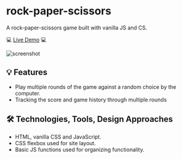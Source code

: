# rock-paper-scissors
A rock-paper-scissors game built with vanilla JS and CS.

💻 [Live Demo](https://perugi.github.io/rock-paper-scissors/) 💻

![screenshot](https://github.com/perugi/rock-paper-scissors/assets/38496182/0f6881f5-d432-4e8e-a8b3-a6ad9d5bd8e5)

## 💡 Features
- Play multiple rounds of the game against a random choice by the computer.
- Tracking the score and game history through multiple rounds

## 🛠️ Technologies, Tools, Design Approaches
- HTML, vanilla CSS and JavaScript.
- CSS flexbox used for site layout.
- Basic JS functions used for organizing functionality.
